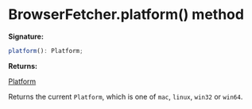 # BrowserFetcher.platform() method

**Signature:**

```typescript
platform(): Platform;
```

**Returns:**

[Platform](./puppeteer.platform.md)

Returns the current `Platform`, which is one of `mac`, `linux`, `win32` or `win64`.
